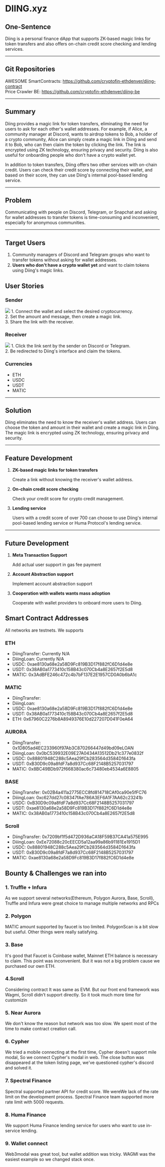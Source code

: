 # DIING.xyz

## One-Sentence

Diing is a personal finance dApp that supports ZK-based magic links for token transfers and also offers on-chain credit score checking and lending services.

---

## Git Repositories
AWESOME SmartContracts: https://github.com/cryptofin-ethdenver/diing-contract
<br>
Price Crawler BE: https://github.com/cryptofin-ethdenver/diing-be

---

## Summary

Diing provides a magic link for token transfers, eliminating the need for users to ask for each other's wallet addresses. For example, if Alice, a community manager at Discord, wants to airdrop tokens to Bob, a holder of a crypto community, Alice can simply create a magic link in Diing and send it to Bob, who can then claim the token by clicking the link. The link is encrypted using ZK technology, ensuring privacy and security. Diing is also useful for onboarding people who don't have a crypto wallet yet.

In addition to token transfers, Diing offers two other services with on-chain credit. Users can check their credit score by connecting their wallet, and based on their score, they can use Diing's internal pool-based lending service.

---

## Problem

Communicating with people on Discord, Telegram, or Snapchat and asking for wallet addresses to transfer tokens is time-consuming and inconvenient, especially for anonymous communities.

---

## Target Users

1. Community managers of Discord and Telegram groups who want to transfer tokens without asking for wallet addresses.
2. **Users who don't have a crypto wallet yet** and want to claim tokens using Diing's magic links.

## User Stories

### **Sender**
<img src="./deposit.jpeg">
1. Connect the wallet and select the desired cryptocurrency.<br/>
2. Set the amount and message, then create a magic link.<br/>
3. Share the link with the receiver.



### **Receiver**
<img src="./withdraw.jpeg">
1. Click the link sent by the sender on Discord or Telegram.<br/>
2. Be redirected to Diing's interface and claim the tokens.

### Currencies

- ETH
- USDC
- USDT
- MATIC

---

## Solution

Diing eliminates the need to know the receiver's wallet address. Users can choose the token and amount in their wallet and create a magic link in Diing. The magic link is encrypted using ZK technology, ensuring privacy and security.

---

## Feature Development

1. **ZK-based magic links for token transfers**
    
    Create a link without knowing the receiver's wallet address.
    
2. **On-chain credit score checking**
    
    Check your credit score for crypto credit management.
    
3. **Lending service**
    
    Users with a credit score of over 700 can choose to use Diing's internal pool-based lending service or Huma Protocol's lending service.
    

---

## Future Development

1. **Meta Transaction Support**
    
    Add actual user support in gas fee payment
    
2. **Account Abstraction support**
    
    Implement account abstraction support
    
3. **Cooperation with wallets wants mass adoption**
    
    Cooperate with wallet providers to onboard more users to Diing.

## Smart Contract Addresses
All networks are testnets. We supports 

### ETH

- DiingTransfer: Currently N/A
- DiiingLoan: Currently N/A
- USDC: 0xae8130a68e2a58D9Fc819B3D17f882fC6D1d4e8e
- USDT: 0x38AB0a1773410c158B43c070Cb4a8E2657f2E5d8
- MATIC: 0x3AdBFE246c472c4b7bF137E2E1957CD0A0b6bA1c

### MATIC

- DiingTransfer:
- DiiingLoan:
- USDC: 0xae8130a68e2a58D9Fc819B3D17f882fC6D1d4e8e
- USDT: 0x38AB0a1773410c158B43c070Cb4a8E2657f2E5d8
- ETH: 0x67960C2276b8A8949376E10d227207D041F0eA64

### AURORA

- DiingTransfer: 0x1D805ad4EC233960f97Ab3C870266447d49bd09eLOAN
- DiiingLoan: 0x0bC539932E09E27A0434A13512Db21c377e0832f
- USDC: 0x88801948C288c5Aea29fCb283564d3584D1643fa
- USDT: 0xB30D9c09a8fdF7a8d937Cc68F2148B5257031797
- MATIC: 0x8BC49BDb972f668380ac6c73480eb4534a6E8805

### BASE

- DiingTransfer: 0x02B4a411a2775ECC8fd814718CAf0ca90e5fFC76
- DiiingLoan: 0xc627dd27c08347fAe786A3EF6A1F7AA62c23241b
- USDC: 0xB30D9c09a8fdF7a8d937Cc68F2148B5257031797
- USDT: 0xae8130a68e2a58D9Fc819B3D17f882fC6D1d4e8e
- MATIC: 0x38AB0a1773410c158B43c070Cb4a8E2657f2E5d8

### Scroll

- DiingTransfer: 0x7209bf1f5d472D936aCA18F59B37CA41a575E995
- DiiingLoan: 0xEe72088c20cEECD5a12aa99a86b91181Ee1915D1
- USDC: 0x88801948C288c5Aea29fCb283564d3584D1643fa
- USDT: 0xB30D9c09a8fdF7a8d937Cc68F2148B5257031797
- MATIC: 0xae8130a68e2a58D9Fc819B3D17f882fC6D1d4e8e

## Bounty & Challenges we ran into
### 1. Truffle + Infura
As we support several networks(Ethereum, Polygon Aurora, Base, Scroll), Truffle and Infura were great choice to manage multiple networks and RPCs
### 2. Polygon
MATIC amount supported by faucet is too limited. PolygonScan is a bit slow but useful. Other things were really satisfying.
### 3. Base
It's good that Faucet is Coinbase wallet, Mainnet ETH balance is necessary to claim. This point was inconvenient. But it was not a big problem cause we purchased our own ETH.
### 4.Scroll
Considering contract It was same as EVM. But our front end framework was Wagmi, Scroll didn’t support directly. So it took much more time for customizin
### 5. Near Aurora
We don't know the reason but network was too slow. We spent most of the time to make contract creation call.
### 6. Cypher
We tried a mobile connecting at the first time, Cypher doesn't support mile modal, So we connect Cypher's modal in web. The close button was disappeared at the token listing page, we've questioned cypher's discord and solved it.
### 7. Spectral Finance
Spectral supported partner API for credit score. We wereWe lack of the rate limit on the development process. Spectral Finance team supported more rate limit with 5000 requests.
### 8. Huma Finance
We support Huma Finance lending service for users who want to use in-service lending.
### 9. Wallet connect
Web3modal was great tool, but wallet addition was tricky. WAGMI was the easiest example so we changed stack once.
